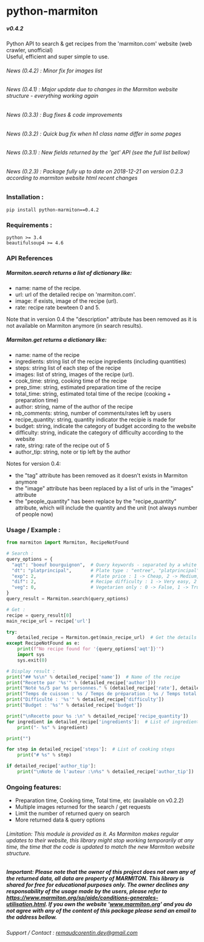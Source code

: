 # python-marmiton
##### v0.4.2

Python API to search &amp; get recipes from the 'marmiton.com' website (web crawler, unofficial)  
Useful, efficient and super simple to use.  

###### News (0.4.2) : Minor fix for images list
###### News (0.4.1) : Major update due to changes in the Marmiton website structure - everything working again
###### News (0.3.3) : Bug fixes & code improvements
###### News (0.3.2) : Quick bug fix when h1 class name differ in some pages
###### News (0.3.1) : New fields returned by the 'get' API (see the full list bellow)
###### News (0.2.3) : Package fully up to date on 2018-12-21 on version 0.2.3 according to marmiton website html recent changes

### Installation :
`pip install python-marmiton==0.4.2`

### Requirements :
`python >= 3.4`  
`beautifulsoup4 >= 4.6`  

### API References

##### Marmiton.search returns a list of dictionary like:
- name: name of the recipe.  
- url: url of the detailed recipe on 'marmiton.com'.  
- image: if exists, image of the recipe (url).  
- rate: recipe rate bewteen 0 and 5.  

Note that in version 0.4 the "description" attribute has been removed as it is not available on Marmiton anymore (in search results).

##### Marmiton.get returns a dictionary like:
- name: name of the recipe  
- ingredients: string list of the recipe ingredients (including quantities)  
- steps: string list of each step of the recipe  
- images: list of string, images of the recipe (url).
- cook_time: string, cooking time of the recipe  
- prep_time: string, estimated preparation time of the recipe  
- total_time: string, estimated total time of the recipe (cooking + preparation time)  
- author: string, name of the author of the recipe  
- nb_comments: string, number of comments/rates left by users  
- recipe_quantity: string, quantity indicator the recipie is made for
- budget: string, indicate the category of budget according to the website  
- difficulty: string, indicate the category of difficulty according to the website  
- rate, string: rate of the recipe out of 5  
- author_tip: string, note or tip left by the author  

Notes for version 0.4:
- the "tag" attribute has been removed as it doesn't exists in Marmiton anymore
- the "image" attribute has been replaced by a list of urls in the "images" attribute
- the "people_quantity" has been replace by the "recipe_quantity" attribute, which will include the quantity and the unit (not always number of people now)

### Usage / Example :

```python
from marmiton import Marmiton, RecipeNotFound

# Search :
query_options = {
  "aqt": "boeuf bourguignon",  # Query keywords - separated by a white space
  "dt": "platprincipal",       # Plate type : "entree", "platprincipal", "accompagnement", "amusegueule", "sauce" (optional)
  "exp": 2,                    # Plate price : 1 -> Cheap, 2 -> Medium, 3 -> Kind of expensive (optional)
  "dif": 2,                    # Recipe difficulty : 1 -> Very easy, 2 -> Easy, 3 -> Medium, 4 -> Advanced (optional)
  "veg": 0,                    # Vegetarien only : 0 -> False, 1 -> True (optional)
}
query_result = Marmiton.search(query_options)

# Get :
recipe = query_result[0]
main_recipe_url = recipe['url']

try:
    detailed_recipe = Marmiton.get(main_recipe_url)  # Get the details of the first returned recipe (most relevant in our case)
except RecipeNotFound as e:
    print(f"No recipe found for '{query_options['aqt']}'")
    import sys
    sys.exit(0)

# Display result :
print("## %s\n" % detailed_recipe['name'])  # Name of the recipe
print("Recette par '%s'" % (detailed_recipe['author']))
print("Noté %s/5 par %s personnes." % (detailed_recipe['rate'], detailed_recipe['nb_comments']))
print("Temps de cuisson : %s / Temps de préparation : %s / Temps total : %s." % (detailed_recipe['cook_time'] if detailed_recipe['cook_time'] else 'N/A',detailed_recipe['prep_time'], detailed_recipe['total_time']))
print("Difficulté : '%s'" % detailed_recipe['difficulty'])
print("Budget : '%s'" % detailed_recipe['budget'])

print("\nRecette pour %s :\n" % detailed_recipe['recipe_quantity'])
for ingredient in detailed_recipe['ingredients']:  # List of ingredients
    print("- %s" % ingredient)

print("")

for step in detailed_recipe['steps']:  # List of cooking steps
    print("# %s" % step)

if detailed_recipe['author_tip']:
    print("\nNote de l'auteur :\n%s" % detailed_recipe['author_tip'])
```

### Ongoing features:
- Preparation time, Cooking time, Total time, etc (available on v0.2.2)  
- Multiple images returned for the search / get requests  
- Limit the number of returned query on search  
- More returned data & query options

###### Limitation: This module is provided as it. As Marmiton makes regular updates to their website, this library might stop working temporarily at any time, the time that the code is updated to match the new Marmiton website structure.

##### Important: Please note that the owner of this project does not own any of the returned data, all data are property of MARMITON. This library is shared for free for educational purposes only. The owner declines any responsability of the usage made by the users, please refer to https://www.marmiton.org/sp/aide/conditions-generales-utilisation.html. If you own the website 'www.marmiton.org' and you do not agree with any of the content of this package please send an email to the address bellow.

###### Support / Contact : remaudcorentin.dev@gmail.com
